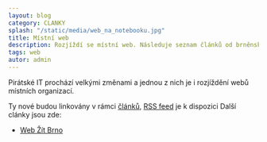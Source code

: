 ```yaml
---
layout: blog
category: CLANKY
splash: "/static/media/web_na_notebooku.jpg"
title: Místní web
description: Rozjíždí se místní web. Následuje seznam článků od brněnských pirátů, které vznikly pod vlajkou uskupení Žít Brno!
tags: web
autor: admin
---
```



Pirátské IT prochází velkými změnami a jednou z nich je i rozjíždění webů místních organizací.

Ty nové budou linkovány v rámci [článků](/clanky/), [RSS feed](/blog.rss) <i class="fa fa-rss-square"></i> je k dispozici
Další clánky jsou zde:


- [Web Žít Brno](http://www.zitbrno.cz/)
